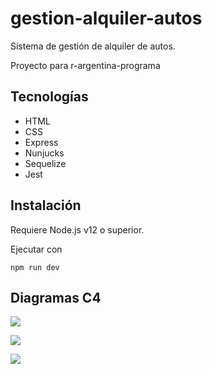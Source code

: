 # gestion-alquiler-autos

Sistema de gestión de alquiler de autos.

Proyecto para r-argentina-programa

## Tecnologías

* HTML
* CSS
* Express
* Nunjucks
* Sequelize
* Jest

## Instalación

Requiere Node.js v12 o superior.

Ejecutar con 

```npm run dev```

## Diagramas C4

![](./car-rental_c4_level1.jpg)

![](./car-rental_c4_level2.jpg)

![](./car-rental_c4_level3.jpg)
